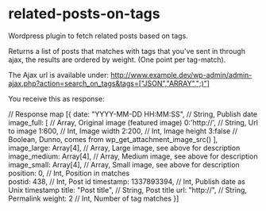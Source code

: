 related-posts-on-tags
=====================

Wordpress plugin to fetch related posts based on tags.

Returns a list of posts that matches with tags that you've sent in through ajax, the results are ordered by weight. (One point per tag-match).

The Ajax url is available under:
http://www.example.dev/wp-admin/admin-ajax.php?action=search_on_tags&tags=["JSON","ARRAY",";)"]

You receive this as response:

// Response map
[{
    date: "YYYY-MM-DD HH:MM:SS",    // String, Publish date
    image_full: [                   // Array, Original image (featured image)
        0:'http://',                // String, Url to image
        1:600,                      // Int, Image width
        2:200,                      // Int, Image height
        3:false                     // Boolean, Dunno, comes from wp_get_attachment_image_src()
    ],           
    image_large: Array[4],          // Array, Large image, see above for description
    image_medium: Array[4],         // Array, Medium image, see above for description
    image_small: Array[4],          // Array, Small image, see above for description
    position: 0,                    // Int, Position in matches    
    postid: 438,                    // Int, Post id
    timestamp: 1337893394,          // Int, Publish date as Unix timestamp
    title: "Post title",            // String, Post title
    url: "http://",                 // String, Permalink
    weight: 2                       // Int, Number of tag matches
}]